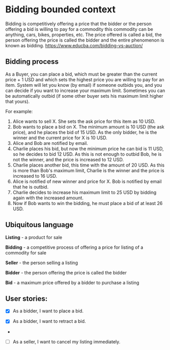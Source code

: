 # Bidding bounded context

Bidding is competitively offering a price that the bidder or the person offering a bid is willing to pay for a commodity this commodity can be anything, cars, bikes, properties, etc. The price offered is called a bid, the person offering the price is called the bidder and the entire phenomenon is known as bidding.
https://www.educba.com/bidding-vs-auction/

## Bidding process

As a Buyer, you can place a bid, which must be greater than the current price + 1 USD and which sets the highest price you are willing to pay for an item. 
System will let you know (by email) if someone outbids you, and you can decide if you want to increase your maximum limit. 
Sometimes you can be automatically outbid (if some other buyer sets his maximum limit higher that yours).

For example:
1. Alice wants to sell X. She sets the ask price for this item as 10 USD. 
2. Bob wants to place a bid on X. The minimum amount is 10 USD (the ask price), and he places the bid of 15 USD. As the only bidder, he is the winner and the current price for X is 10 USD.
3. Alice and Bob are notified by email.
4. Charlie places his bid, but now the minimum price he can bid is 11 USD, so he decides to bid 12 USD. As this is not enough to outbid Bob, he is not the winner, and the price is increased to 12 USD.
5. Charlie places another bid, this time with the amount of 20 USD. As this is more than Bob's maximum limit, Charlie is the winner and the price is increased to 16 USD.
6. Alice is notified of new winner and price for X. Bob is notified by email that he is outbid.
7. Charlie decides to increase his maximum limit to 25 USD by bidding again with the increased amount.
8. Now if Bob wants to win the bidding, he must place a bid of at least 26 USD.


## Ubiquitous language

**Listing** - a product for sale

**Bidding** - a competitive process of offering a price for listing of a commodity for sale

**Seller** - the person selling a listing

**Bidder** - the person offering the price is called the bidder

**Bid** - a maximum price offered by a bidder to purchase a listing


## User stories:

- [x] As a bidder, I want to place a bid.

- [x] As a bidder, I want to retract a bid.
- 
- [ ] As a seller, I want to cancel my listing immediately.